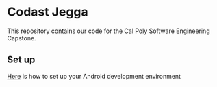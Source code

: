 # Codast Jegga

This repository contains our code for the Cal Poly Software Engineering Capstone.

## Set up

[Here](https://github.com/forcedotcom/SalesforceMobileSDK-Android#setting-up-your-development-environment) is how to set up your Android development environment
